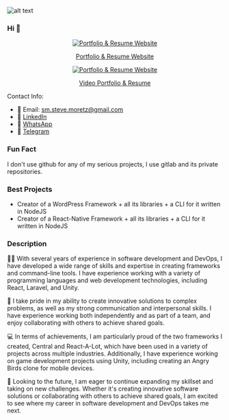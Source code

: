 

![alt text](https://64.media.tumblr.com/tumblr_lr2m4lYdhY1qlr140o1_500.gifv)

### Hi 👋

<p align="center">
  <a href="https://stevemoretz.github.io/">
    <img src="https://media.licdn.com/dms/image/sync/D4E27AQHVbv9HhPIUVg/articleshare-shrink_800/0/1684434304479?e=1685264400&v=beta&t=vmGaMz3uvG0AXieAwRxWcjtBPxz01LcGwsn0CB3z664" alt="Portfolio & Resume Website">
  </a>
</p>
<p align="center"><a href="https://stevemoretz.github.io/">Portfolio & Resume Website</a></p>


<p align="center">
  <a href="https://www.youtube.com/watch?v=5lgHLIvFzHo">
    <img src="https://media.licdn.com/dms/image/D4E2DAQHs1I8zvL6mGg/profile-treasury-image-shrink_8192_8192/0/1684434770312?e=1685264400&v=beta&t=bd2OIhvZg3jw_7P3LpqBi0AS7QF1CsDaN7DoQrrvKdE" alt="Portfolio & Resume Website">
  </a>
</p>
<p align="center"><a href="https://stevemoretz.github.io/">Video Portfolio & Resume</a></p>

Contact Info:
- 📧 Email: [sm.steve.moretz@gmail.com](mailto:sm.steve.moretz@gmail.com?subject=Hello)
- 🔗 [LinkedIn](linkedin.com/in/stevemoretz)
- 📱 [WhatsApp](wa.me/989021308988?text=Hi)
- 💬 [Telegram](t.me/stevemoretz)

### Fun Fact

I don't use github for any of my serious projects, I use gitlab and its private repositories.

### Best Projects

- Creator of a WordPress Framework + all its libraries + a CLI for it written in NodeJS
- Creator of a React-Native Framework + all its libraries + a CLI for it written in NodeJS

### Description

👨‍💻 With several years of experience in software development and DevOps, I have developed a wide range of skills and expertise in creating frameworks and command-line tools. I have experience working with a variety of programming languages and web development technologies, including React, Laravel, and Unity.

🌟 I take pride in my ability to create innovative solutions to complex problems, as well as my strong communication and interpersonal skills. I have experience working both independently and as part of a team, and enjoy collaborating with others to achieve shared goals.

💻 In terms of achievements, I am particularly proud of the two frameworks I created, Central and React-A-Lot, which have been used in a variety of projects across multiple industries. Additionally, I have experience working on game development projects using Unity, including creating an Angry Birds clone for mobile devices.

🚀 Looking to the future, I am eager to continue expanding my skillset and taking on new challenges. Whether it's creating innovative software solutions or collaborating with others to achieve shared goals, I am excited to see where my career in software development and DevOps takes me next.
